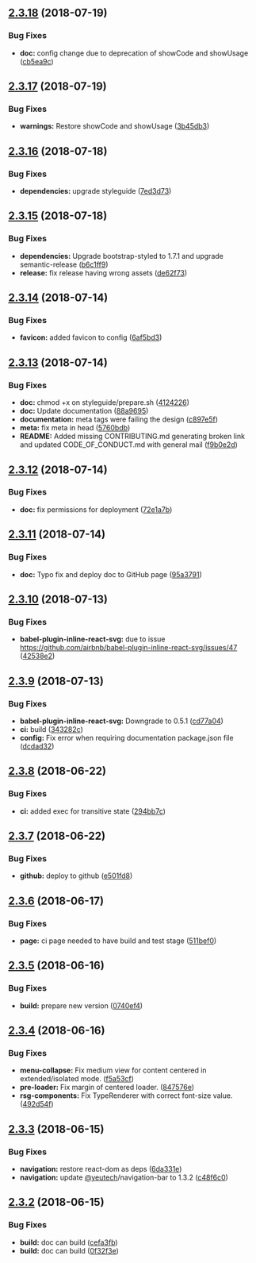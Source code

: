 ## [2.3.18](https://github.com/yeutech-lab/rollup-umd-documentation/compare/v2.3.17...v2.3.18) (2018-07-19)


### Bug Fixes

* **doc:** config change due to deprecation of showCode and showUsage ([cb5ea9c](https://github.com/yeutech-lab/rollup-umd-documentation/commit/cb5ea9c))

## [2.3.17](https://github.com/yeutech-lab/rollup-umd-documentation/compare/v2.3.16...v2.3.17) (2018-07-19)


### Bug Fixes

* **warnings:** Restore showCode and showUsage ([3b45db3](https://github.com/yeutech-lab/rollup-umd-documentation/commit/3b45db3))

## [2.3.16](https://github.com/yeutech-lab/rollup-umd-documentation/compare/v2.3.15...v2.3.16) (2018-07-18)


### Bug Fixes

* **dependencies:** upgrade styleguide ([7ed3d73](https://github.com/yeutech-lab/rollup-umd-documentation/commit/7ed3d73))

## [2.3.15](https://github.com/yeutech-lab/rollup-umd-documentation/compare/v2.3.14...v2.3.15) (2018-07-18)


### Bug Fixes

* **dependencies:** Upgrade bootstrap-styled to 1.7.1 and upgrade semantic-release ([b6c1ff9](https://github.com/yeutech-lab/rollup-umd-documentation/commit/b6c1ff9))
* **release:** fix release having wrong assets ([de62f73](https://github.com/yeutech-lab/rollup-umd-documentation/commit/de62f73))

## [2.3.14](https://github.com/yeutech-lab/rollup-umd-documentation/compare/v2.3.13...v2.3.14) (2018-07-14)


### Bug Fixes

* **favicon:** added favicon to config ([6af5bd3](https://github.com/yeutech-lab/rollup-umd-documentation/commit/6af5bd3))

## [2.3.13](https://github.com/yeutech-lab/rollup-umd-documentation/compare/v2.3.12...v2.3.13) (2018-07-14)


### Bug Fixes

* **doc:** chmod +x on styleguide/prepare.sh ([4124226](https://github.com/yeutech-lab/rollup-umd-documentation/commit/4124226))
* **doc:** Update documentation ([88a9695](https://github.com/yeutech-lab/rollup-umd-documentation/commit/88a9695))
* **documentation:** meta tags were failing the design ([c897e5f](https://github.com/yeutech-lab/rollup-umd-documentation/commit/c897e5f))
* **meta:** fix meta in head ([5760bdb](https://github.com/yeutech-lab/rollup-umd-documentation/commit/5760bdb))
* **README:** Added missing CONTRIBUTING.md generating broken link and updated CODE_OF_CONDUCT.md with general mail ([f9b0e2d](https://github.com/yeutech-lab/rollup-umd-documentation/commit/f9b0e2d))

## [2.3.12](https://github.com/yeutech-lab/rollup-umd-documentation/compare/v2.3.11...v2.3.12) (2018-07-14)


### Bug Fixes

* **doc:** fix permissions for deployment ([72e1a7b](https://github.com/yeutech-lab/rollup-umd-documentation/commit/72e1a7b))

## [2.3.11](https://github.com/yeutech-lab/rollup-umd-documentation/compare/v2.3.10...v2.3.11) (2018-07-14)


### Bug Fixes

* **doc:** Typo fix and deploy doc to GitHub page ([95a3791](https://github.com/yeutech-lab/rollup-umd-documentation/commit/95a3791))

## [2.3.10](https://github.com/yeutech-lab/rollup-umd-documentation/compare/v2.3.9...v2.3.10) (2018-07-13)


### Bug Fixes

* **babel-plugin-inline-react-svg:** due to issue https://github.com/airbnb/babel-plugin-inline-react-svg/issues/47 ([42538e2](https://github.com/yeutech-lab/rollup-umd-documentation/commit/42538e2))

## [2.3.9](https://github.com/yeutech-lab/rollup-umd-documentation/compare/v2.3.8...v2.3.9) (2018-07-13)


### Bug Fixes

* **babel-plugin-inline-react-svg:** Downgrade to 0.5.1 ([cd77a04](https://github.com/yeutech-lab/rollup-umd-documentation/commit/cd77a04))
* **ci:** build ([343282c](https://github.com/yeutech-lab/rollup-umd-documentation/commit/343282c))
* **config:** Fix error when requiring documentation package.json file ([dcdad32](https://github.com/yeutech-lab/rollup-umd-documentation/commit/dcdad32))

## [2.3.8](https://module.kopaxgroup.com/dev-tools/rollup-documentation/compare/v2.3.7...v2.3.8) (2018-06-22)


### Bug Fixes

* **ci:** added exec for transitive state ([294bb7c](https://module.kopaxgroup.com/dev-tools/rollup-documentation/commit/294bb7c))

## [2.3.7](https://module.kopaxgroup.com/dev-tools/rollup-documentation/compare/v2.3.6...v2.3.7) (2018-06-22)


### Bug Fixes

* **github:** deploy to github ([e501fd8](https://module.kopaxgroup.com/dev-tools/rollup-documentation/commit/e501fd8))

## [2.3.6](https://module.kopaxgroup.com/dev-tools/rollup-documentation/compare/v2.3.5...v2.3.6) (2018-06-17)


### Bug Fixes

* **page:** ci page needed to have build and test stage ([511bef0](https://module.kopaxgroup.com/dev-tools/rollup-documentation/commit/511bef0))

## [2.3.5](https://module.kopaxgroup.com/dev-tools/rollup-documentation/compare/v2.3.4...v2.3.5) (2018-06-16)


### Bug Fixes

* **build:** prepare new version ([0740ef4](https://module.kopaxgroup.com/dev-tools/rollup-documentation/commit/0740ef4))

## [2.3.4](https://module.kopaxgroup.com/dev-tools/rollup-documentation/compare/v2.3.3...v2.3.4) (2018-06-16)


### Bug Fixes

* **menu-collapse:** Fix medium view for content centered in extended/isolated mode. ([f5a53cf](https://module.kopaxgroup.com/dev-tools/rollup-documentation/commit/f5a53cf))
* **pre-loader:** Fix margin of centered loader. ([847576e](https://module.kopaxgroup.com/dev-tools/rollup-documentation/commit/847576e))
* **rsg-components:** Fix TypeRenderer with correct font-size value. ([492d54f](https://module.kopaxgroup.com/dev-tools/rollup-documentation/commit/492d54f))

## [2.3.3](https://module.kopaxgroup.com/dev-tools/rollup-documentation/compare/v2.3.2...v2.3.3) (2018-06-15)


### Bug Fixes

* **navigation:** restore react-dom as deps ([6da331e](https://module.kopaxgroup.com/dev-tools/rollup-documentation/commit/6da331e))
* **navigation:** update [@yeutech](https://module.kopaxgroup.com/yeutech)/navigation-bar to 1.3.2 ([c48f6c0](https://module.kopaxgroup.com/dev-tools/rollup-documentation/commit/c48f6c0))

## [2.3.2](https://module.kopaxgroup.com/dev-tools/rollup-documentation/compare/v2.3.1...v2.3.2) (2018-06-15)


### Bug Fixes

* **build:** doc can build ([cefa3fb](https://module.kopaxgroup.com/dev-tools/rollup-documentation/commit/cefa3fb))
* **build:** doc can build ([0f32f3e](https://module.kopaxgroup.com/dev-tools/rollup-documentation/commit/0f32f3e))
